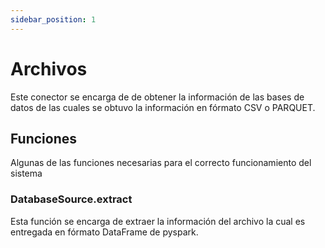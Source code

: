 ```yaml
---
sidebar_position: 1
---
```


# Archivos

Este conector se encarga de de obtener la información de las bases de datos de las cuales se obtuvo la información en fórmato CSV o PARQUET.

## Funciones

Algunas de las funciones necesarias para el correcto funcionamiento del sistema

### DatabaseSource.extract

Esta función se encarga de extraer la información del archivo la cual es entregada en fórmato DataFrame de pyspark.